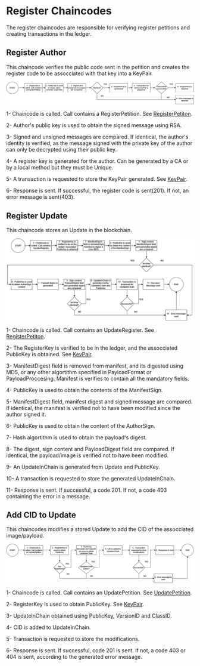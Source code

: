 # Register Chaincodes

The register chaincodes are responsible for verifying register petitions and creating transactions in the ledger.

## Register Author

This chaincode verifies the public code sent in the petition and creates the register code to be assocciated with that key into a KeyPair.

![Register Author](AuthorRegisterChaincode.drawio.png?raw=true "Register Author")

1- Chaincode is called. Call contains a RegisterPetition. See [RegisterPetiton](../../DataStructures/RegisterAuthorStructures).

2- Author's public key is used to obtain the signed message using RSA.

3- Signed and unsigned messages are compared. If identical, the author's identity is verified, as the message signed with the private 
key of the author can only be decrypted using their public key.

4- A register key is generated for the author. Can be generated by a CA or by a local method but they must be Unique.

5- A transaction is requested to store the KeyPair generated. See [KeyPair](../../DataStructures/RegisterAuthorStructures).

6- Response is sent. If successful, the register code is sent(201). If not, an error message is sent(403).

## Register Update

This chaincode stores an Update in the blockchain.

![Register Update](UpdateRegisterChaincode.drawio.png?raw=true "Register Update")

1- Chaincode is called. Call contains an UpdateRegister. See [RegisterPetiton](../../DataStructures/RegisterAuthorStructures).

2- The RegisterKey is verified to be in the ledger, and the assocciated PublicKey is obtained. See [KeyPair](../../DataStructures/RegisterAuthorStructures).

3- ManifestDigest field is removed from manifest, and its digested using MD5, or any other algortithm specified in PayloadFormat or PayloadProccesing.
Manifest is verifies to contain all the mandatory fields.

4- PublicKey is used to obtain the contents of the ManifestSign.

5- ManifestDigest field, manifest digest and signed message are compared. If identical, the manifest is verified not to have been modified since the author
signed it.

6- PublicKey is used to obtain the content of the AuthorSign.

7- Hash algortithm is used to obtain the payload's digest.

8- The digest, sign content and PayloadDigest field are compared. If identical, the payload/image is verified not to have been modified.

9- An UpdateInChain is generated from Update and PublicKey.

10- A transaction is requested to store the generated UpdateInChain.

11- Response is sent. If successful, a code 201. If not, a code 403 containing the error in a message.

## Add CID to Update

This chaincodes modifies a stored Update to add the CID of the assocciated image/payload.

![Add CID](UpdateCIDChaincode.drawio.png?raw=true "Add CID")

1- Chaincode is called. Call contains an UpdatePetition. See [UpdatePetition](../../DataStructures/UpdatePetition).

2- RegisterKey is used to obtain PublicKey. See [KeyPair](../../DataStructures/RegisterAuthorStructures).

3- UpdateInChain obtained using PublicKey, VersionID and ClassID.

4- CID is added to UpdateInChain.

5- Transaction is requested to store the modifications.

6- Response is sent. If successful, code 201 is sent. If not, a code 403 or 404 is sent, according to the generated error message.

